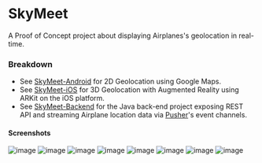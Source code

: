 # SkyMeet
A Proof of Concept project about displaying Airplanes's geolocation in real-time.

### Breakdown
* See [SkyMeet-Android](https://github.com/18evans/SkyMeet-Android/) for 2D Geolocation using Google Maps.
* See [SkyMeet-iOS](https://github.com/18evans/skymeet-airplane-geolocation-AR/) for 3D Geolocation with Augmented Reality using ARKit on the iOS platform.
* See [SkyMeet-Backend](https://github.com/18evans/SkyMeet-Backend) for the Java back-end project exposing REST API and streaming Airplane location data via [Pusher](https://pusher.com/)'s event channels.

#### Screenshots
![image](https://user-images.githubusercontent.com/39794309/92993258-614d3680-f4f0-11ea-8d46-3c0c2b4e5fd8.jpg)
![image](https://user-images.githubusercontent.com/39794309/92993259-61e5cd00-f4f0-11ea-9202-028523d298cb.jpg)
![image](https://user-images.githubusercontent.com/39794309/92993260-627e6380-f4f0-11ea-8b30-dd6ab8724ea5.jpg)
![image](https://user-images.githubusercontent.com/39794309/92993262-6316fa00-f4f0-11ea-9dc0-e41452a43f00.jpg)
![image](https://user-images.githubusercontent.com/39794309/92993263-64482700-f4f0-11ea-91de-6db1039ce60c.jpg)
![image](https://user-images.githubusercontent.com/39794309/92993264-64e0bd80-f4f0-11ea-91b8-ceee77044a41.jpg)
![image](https://user-images.githubusercontent.com/39794309/92993265-65795400-f4f0-11ea-9057-e2908cdefbcb.jpg)
![image](https://user-images.githubusercontent.com/39794309/92993266-66aa8100-f4f0-11ea-9185-5e653123857a.jpg)
